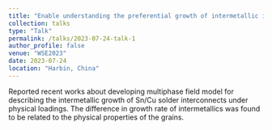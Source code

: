 ```yaml
---
title: "Enable understanding the preferential growth of intermetallic in electronic interconnects"
collection: talks
type: "Talk"
permalink: /talks/2023-07-24-talk-1
author_profile: false
venue: "WSE2023"
date: 2023-07-24
location: "Harbin, China"
---
```


Reported recent works about developing multiphase field model for describing the intermetallic growth of Sn/Cu solder interconnects under physical loadings. The difference in growth rate of intermetallics was found to be related to the physical properties of the grains.
